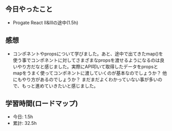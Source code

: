 
## 今日やったこと

+ Progate React Ⅱ&Ⅲの途中(1.5h)


## 感想

+ コンポネントやpropsについて学びました。あと、途中で出てきたmap()を使う事でコンポネントに対してさまざまなpropsを渡せるようになるのは良いやり方だなと感じました。実際にAPI叩いて取得したデータをpropsとmapをうまく使ってコンポネントに渡していくのが基本なのでしょうか？ 他にもやり方があるのでしょうか？ まだまだよくわかっていない事が多いので、もっと進めていきたいと感じました。


## 学習時間(ロードマップ)
+ 今日: 1.5h
+ 累計: 32.5h